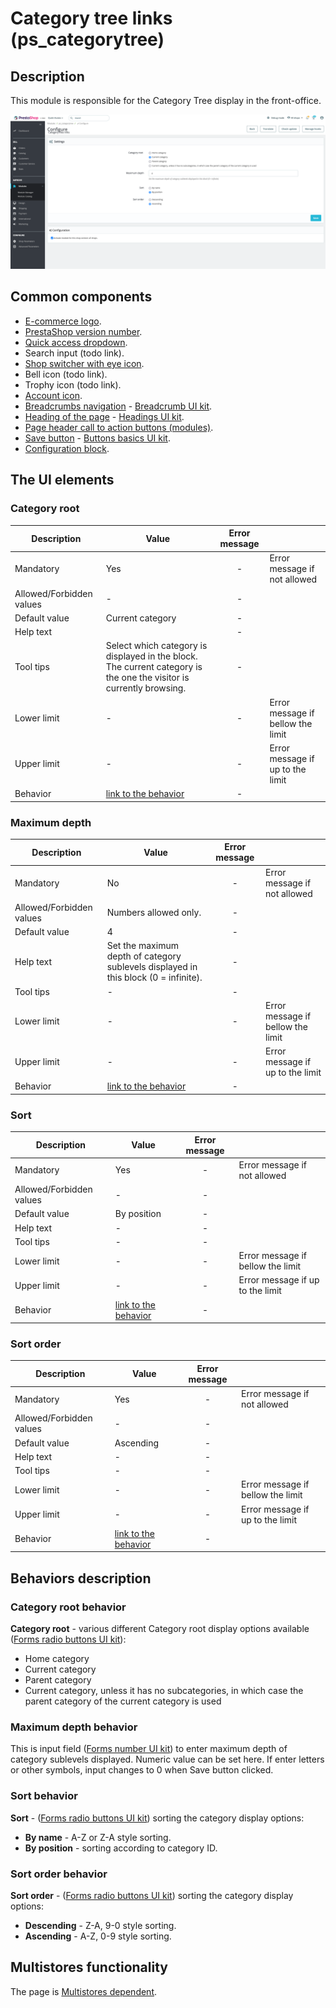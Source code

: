 # Category tree links (ps\_categorytree)

## Description

This module is responsible for the Category Tree display in the front-office.&#x20;

![Category tree links User Interface](<../../../../../.gitbook/assets/image (66).png>)

## Common components

* [E-commerce logo](../../../common-components/back-office-header/prestashop-logo.md).
* [PrestaShop version number](../../../common-components/prestashop-version-number.md).
* [Quick access dropdown](../../../common-components/quick-access-dropdown.md).
* Search input (todo link).
* [Shop switcher with eye icon](../../../common-components/shop-switcher-with-eye-icon.md).
* Bell icon (todo link).
* Trophy icon (todo link).
* [Account icon](../../../common-components/account-icon.md).
* [Breadcrumbs navigation](../../../common-components/breadcrumbs.md) - [Breadcrumb UI kit](https://build.prestashop.com/prestashop-ui-kit/?path=/story/breadcrumb--breadcrumb).
* [Heading of the page](../../../common-components/heading-of-the-page.md) - [Headings UI kit](https://build.prestashop.com/prestashop-ui-kit/?path=/story/headings--headings).
* [Page header call to action buttons (modules)](../../../common-components/page-header-call-to-action-buttons-modules.md).
* ​[Save button](https://app.gitbook.com/o/-MAz0PPl5s9ulE9xyliu/s/eRh5ljXXvELkmmdiRmg8/\~/changes/bFfZ6x0W3PrldLavAttl/functional-documentation/ux-ui/common-components/save-button) - [Buttons basics UI kit](https://build.prestashop.com/prestashop-ui-kit/?path=/story/buttons--basics).
* [Configuration block](https://app.gitbook.com/o/-MAz0PPl5s9ulE9xyliu/s/eRh5ljXXvELkmmdiRmg8/\~/changes/cReeZTZCiwqi5rIeUSjb/functional-documentation/ux-ui/common-components/configuration-block).

## The UI elements

### Category root

<table><thead><tr><th>Description</th><th>Value</th><th align="center">Error message</th><th data-hidden></th></tr></thead><tbody><tr><td>Mandatory</td><td>Yes</td><td align="center">-</td><td>Error message if not allowed</td></tr><tr><td>Allowed/Forbidden values</td><td>                      -</td><td align="center"><em>-</em></td><td></td></tr><tr><td>Default value</td><td>Current category</td><td align="center">-</td><td></td></tr><tr><td>Help text</td><td></td><td align="center">-</td><td></td></tr><tr><td>Tool tips</td><td>Select which category is displayed in the block. The current category is the one the visitor is currently browsing.</td><td align="center">-</td><td></td></tr><tr><td>Lower limit</td><td>                      -</td><td align="center">-</td><td>Error message if bellow the limit</td></tr><tr><td>Upper limit</td><td>                      -</td><td align="center">-</td><td>Error message if up to the limit</td></tr><tr><td>Behavior</td><td><a href="category-tree-links-ps_categorytree.md#category-root-behavior">link to the behavior</a></td><td align="center">-</td><td></td></tr></tbody></table>

### Maximum depth

<table><thead><tr><th>Description</th><th>Value</th><th align="center">Error message</th><th data-hidden></th></tr></thead><tbody><tr><td>Mandatory</td><td>No</td><td align="center">-</td><td>Error message if not allowed</td></tr><tr><td>Allowed/Forbidden values</td><td>Numbers allowed only.</td><td align="center"><em>-</em></td><td></td></tr><tr><td>Default value</td><td>4</td><td align="center">-</td><td></td></tr><tr><td>Help text</td><td>Set the maximum depth of category sublevels displayed in this block (0 = infinite).</td><td align="center">-</td><td></td></tr><tr><td>Tool tips</td><td>                      -</td><td align="center">-</td><td></td></tr><tr><td>Lower limit</td><td>                      -</td><td align="center">-</td><td>Error message if bellow the limit</td></tr><tr><td>Upper limit</td><td>                      -</td><td align="center">-</td><td>Error message if up to the limit</td></tr><tr><td>Behavior</td><td><a href="category-tree-links-ps_categorytree.md#maximum-depth-behavior">link to the behavior</a></td><td align="center">-</td><td></td></tr></tbody></table>

### Sort

<table><thead><tr><th>Description</th><th>Value</th><th align="center">Error message</th><th data-hidden></th></tr></thead><tbody><tr><td>Mandatory</td><td>Yes</td><td align="center">-</td><td>Error message if not allowed</td></tr><tr><td>Allowed/Forbidden values</td><td>                      -</td><td align="center"><em>-</em></td><td></td></tr><tr><td>Default value</td><td>By position</td><td align="center">-</td><td></td></tr><tr><td>Help text</td><td>                      -</td><td align="center">-</td><td></td></tr><tr><td>Tool tips</td><td>                      -</td><td align="center">-</td><td></td></tr><tr><td>Lower limit</td><td>                      -</td><td align="center">-</td><td>Error message if bellow the limit</td></tr><tr><td>Upper limit</td><td>                      -</td><td align="center">-</td><td>Error message if up to the limit</td></tr><tr><td>Behavior</td><td><a href="category-tree-links-ps_categorytree.md#sort-behavior">link to the behavior</a></td><td align="center">-</td><td></td></tr></tbody></table>

### Sort order

<table><thead><tr><th>Description</th><th>Value</th><th align="center">Error message</th><th data-hidden></th></tr></thead><tbody><tr><td>Mandatory</td><td>Yes</td><td align="center">-</td><td>Error message if not allowed</td></tr><tr><td>Allowed/Forbidden values</td><td>                      -</td><td align="center"><em>-</em></td><td></td></tr><tr><td>Default value</td><td>Ascending</td><td align="center">-</td><td></td></tr><tr><td>Help text</td><td>                      -</td><td align="center">-</td><td></td></tr><tr><td>Tool tips</td><td>                      -</td><td align="center">-</td><td></td></tr><tr><td>Lower limit</td><td>                      -</td><td align="center">-</td><td>Error message if bellow the limit</td></tr><tr><td>Upper limit</td><td>                      -</td><td align="center">-</td><td>Error message if up to the limit</td></tr><tr><td>Behavior</td><td><a href="category-tree-links-ps_categorytree.md#sort-order-behavior">link to the behavior</a></td><td align="center">-</td><td></td></tr></tbody></table>

## Behaviors description

### **Category root behavior**

**Category root** - various different Category root display options available ([Forms radio buttons UI kit](https://build.prestashop-project.org/prestashop-ui-kit/?path=/story/forms--radio-buttons)):

* Home category
* Current category
* Parent category
* Current category, unless it has no subcategories, in which case the parent category of the current category is used

### **Maximum depth behavior**

This is input field ([Forms number UI kit](https://build.prestashop-project.org/prestashop-ui-kit/?path=/story/forms--number)) to enter maximum depth of category sublevels displayed. Numeric value can be set here. If enter letters or other symbols, input changes to 0 when Save button clicked.

### **Sort behavior**

**Sort** - ([Forms radio buttons UI kit](https://build.prestashop-project.org/prestashop-ui-kit/?path=/story/forms--radio-buttons)) sorting the category display options:

* **By name** - A-Z or Z-A style sorting.
* **By position** - sorting according to category ID.&#x20;

### **Sort order behavior**

**Sort order** - ([Forms radio buttons UI kit](https://build.prestashop-project.org/prestashop-ui-kit/?path=/story/forms--radio-buttons)) sorting the category display options:

* **Descending** - Z-A, 9-0 style sorting.
* **Ascending** - A-Z, 0-9 style sorting.

## Multistores functionality

The page is [Multistores dependent](category-tree-links-ps\_categorytree.md#multistores-functionality).
